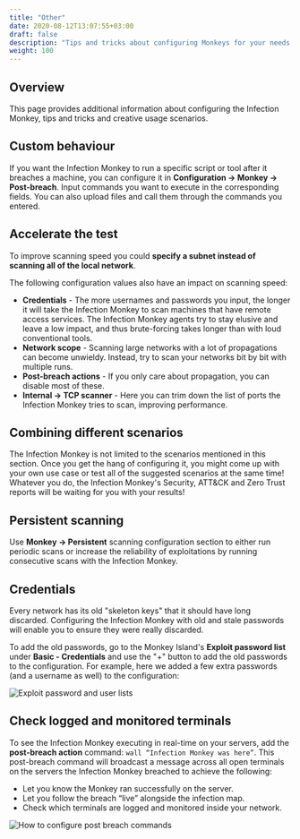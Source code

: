```yaml
---
title: "Other"
date: 2020-08-12T13:07:55+03:00
draft: false
description: "Tips and tricks about configuring Monkeys for your needs."
weight: 100
---
```


## Overview
This page provides additional information about configuring the Infection Monkey, tips and tricks and creative usage scenarios.

## Custom behaviour

If you want the Infection Monkey to run a specific script or tool after it breaches a machine, you can configure it in
**Configuration -> Monkey -> Post-breach**. Input commands you want to execute in the corresponding fields.
You can also upload files and call them through the commands you entered.

## Accelerate the test

To improve scanning speed you could **specify a subnet instead of scanning all of the local network**.

The following configuration values also have an impact on scanning speed:
- **Credentials** - The more usernames and passwords you input, the longer it will take the Infection Monkey to scan machines that have
remote access services. The Infection Monkey agents try to stay elusive and leave a low impact, and thus brute-forcing takes longer than with loud conventional tools.
- **Network scope** - Scanning large networks with a lot of propagations can become unwieldy. Instead, try to scan your
networks bit by bit with multiple runs.
- **Post-breach actions** - If you only care about propagation, you can disable most of these.
- **Internal -> TCP scanner** - Here you can trim down the list of ports the Infection Monkey tries to scan, improving performance.

## Combining different scenarios

The Infection Monkey is not limited to the scenarios mentioned in this section. Once you get the hang of configuring it, you might come up with your own use case or test all of the suggested scenarios at the same time! Whatever you do, the Infection Monkey's Security, ATT&CK and Zero Trust reports will be waiting for you with your results!

## Persistent scanning

Use **Monkey -> Persistent** scanning configuration section to either run periodic scans or increase the reliability of exploitations by running consecutive scans with the Infection Monkey.

## Credentials

Every network has its old "skeleton keys" that it should have long discarded. Configuring the Infection Monkey with old and stale passwords will enable you to ensure they were really discarded.

To add the old passwords, go to the Monkey Island's **Exploit password list** under **Basic - Credentials** and use the "+" button to add the old passwords to the configuration. For example, here we added a few extra passwords (and a username as well) to the configuration:

![Exploit password and user lists](/images/usage/scenarios/user-password-lists.png "Exploit password and user lists")

## Check logged and monitored terminals

To see the Infection Monkey executing in real-time on your servers, add the **post-breach action** command:
`wall “Infection Monkey was here”`. This post-breach command will broadcast a message across all open terminals on the servers the Infection Monkey breached to achieve the following:
- Let you know the Monkey ran successfully on the server.
- Let you follow the breach “live” alongside the infection map.
- Check which terminals are logged and monitored inside your network.

![How to configure post breach commands](/images/usage/scenarios/pba-example.png "How to configure post breach commands.")
